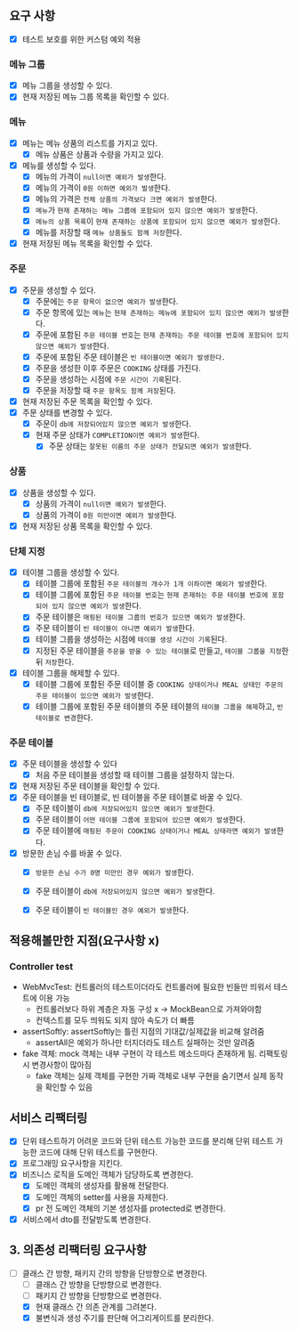 
## 요구 사항
- [x] 테스트 보호를 위한 커스텀 예외 적용

### 메뉴 그룹
- [x] 메뉴 그룹을 생성할 수 있다.
- [x] 현재 저장된 메뉴 그룹 목록을 확인할 수 있다.

### 메뉴
- [x] 메뉴는 메뉴 상품의 리스트를 가지고 있다.
    - [x] 메뉴 상품은 상품과 수량을 가지고 있다.
- [x] 메뉴를 생성할 수 있다.
    - [x] 메뉴의 가격이 `null이면 예외가 발생`한다.
    - [x] 메뉴의 가격이 `0원 이하면 예외가 발생`한다.
    - [x] 메뉴의 가격은 `전체 상품의 가격보다 크면 예외가 발생`한다.
    - [x] `메뉴`가 `현재 존재하는 메뉴 그룹에 포함되어 있지 않으면 예외가 발생`한다.
    - [x] `메뉴의 상품 목록`이 `현재 존재하는 상품에 포함되어 있지 않으면 예외가 발생`한다.
    - [x] 메뉴를 저장할 때 `메뉴 상품들도 함께 저장`한다.
- [x] 현재 저장된 메뉴 목록을 확인할 수 있다.

### 주문
- [x] 주문을 생성할 수 있다.
    - [x] 주문에는 `주문 항목이 없으면 예외가 발생`한다.
    - [x] 주문 항목에 있는 `메뉴`는 `현재 존재하는 메뉴에 포함되어 있지 않으면 예외가 발생`한다.
    - [x] 주문에 포함된 `주문 테이블 번호`는 `현재 존재하는 주문 테이블 번호에 포함되어 있지 않으면 예외가 발생`한다.
    - [x] 주문에 포함된 주문 테이블은 `빈 테이블이면 예외가 발생한다.`
    - [x] 주문을 생성한 이후 주문은 `COOKING` 상태를 가진다.
    - [x] 주문을 생성하는 시점에 `주문 시간이 기록`된다.
    - [x] 주문을 저장할 때 `주문 항목도 함께 저장`된다.
- [x] 현재 저장된 주문 목록을 확인할 수 있다.
- [x] 주문 상태를 변경할 수 있다.
    - [x] 주문이 `db에 저장되어있지 않으면 예외가 발생`한다.
    - [x] 현재 주문 상태가 `COMPLETION이면 예외가 발생`한다.
        - [x] 주문 상태는 `잘못된 이름의 주문 상태가 전달되면 예외가 발생`한다.

### 상품
- [x] 상품을 생성할 수 있다.
    - [x] 상품의 가격이 `null이면 예외가 발생`한다.
    - [x] 상품의 가격이 `0원 미만이면 예외가 발생`한다.
- [x] 현재 저장된 상품 목록을 확인할 수 있다.

### 단체 지정
- [x] 테이블 그룹을 생성할 수 있다.
    - [x] 테이블 그룹에 포함된 `주문 테이블의 개수가 1개 이하이면 예외가 발생`한다.
    - [x] 테이블 그룹에 포함된 `주문 테이블 번호`는 `현재 존재하는 주문 테이블 번호에 포함되어 있지 않으면 예외가 발생`한다.
    - [x] 주문 테이블은 `매핑된 테이블 그룹의 번호가 있으면 예외가 발생`한다.
    - [x] 주문 테이블이 `빈 테이블이 아니면 예외가 발생`한다.
    - [x] 테이블 그룹을 생성하는 시점에 `테이블 생성 시간이 기록`된다.
    - [x] 지정된 주문 테이블을 `주문을 받을 수 있는 테이블`로 만들고, `테이블 그룹을 지정`한 뒤 `저장`한다.
- [x] 테이블 그룹을 해제할 수 있다.
    - [x] 테이블 그룹에 포함된 주문 테이블 중 `COOKING 상태이거나 MEAL 상태인 주문의 주문 테이블이 있으면 예외가 발생`한다.
    - [x] 테이블 그룹에 포함된 주문 테이블의 주문 테이블의 `테이블 그룹을 해제`하고, `빈 테이블로 변경`한다.

### 주문 테이블
- [x] 주문 테이블을 생성할 수 있다
    - [x] 처음 주문 테이블을 생성할 때 테이블 그룹을 설정하지 않는다.
- [x] 현재 저장된 주문 테이블을 확인할 수 있다.
- [x] 주문 테이블을 빈 테이블로, 빈 테이블을 주문 테이블로 바꿀 수 있다.
    - [x] 주문 테이블이 `db에 저장되어있지 않으면 예외가 발생`한다.
    - [x] 주문 테이블이 `어떤 테이블 그룹에 포함되어 있으면 예외가 발생`한다.
    - [x] 주문 테이블에 `매핑된 주문이 COOKING 상태이거나 MEAL 상태라면 예외가 발생`한다.
- [x] 방문한 손님 수를 바꿀 수 있다.
    - [x] `방문한 손님 수가 0명 미만인 경우 예외가 발생`한다.
    - [x] 주문 테이블이 `db에 저장되어있지 않으면 예외가 발생`한다.
    - [x] 주문 테이블이 `빈 테이블인 경우 예외가 발생`한다.


## 적용해볼만한 지점(요구사항 x)
### Controller test
- WebMvcTest: 컨트롤러의 테스트이더라도 컨트롤러에 필요한 빈들만 띄워서 테스트에 이용 가능
    - 컨트롤러보다 하위 계층은 자동 구성 x -> MockBean으로 가져와야함
    - 컨텍스트를 모두 띄워도 되지 않아 속도가 더 빠름
- assertSoftly: assertSoftly는 틀린 지점의 기대값/실제값을 비교해 알려줌
    - assertAll은 예외가 하나만 터지더라도 테스트 실패하는 것만 알려줌
- fake 객체: mock 객체는 내부 구현이 각 테스트 메소드마다 존재하게 됨. 리팩토링 시 변경사항이 많아짐
    - fake 객체는 실제 객체를 구현한 가짜 객체로 내부 구현을 숨기면서 실제 동작을 확인할 수 있음

## 서비스 리팩터링
- [x] 단위 테스트하기 어려운 코드와 단위 테스트 가능한 코드를 분리해 단위 테스트 가능한 코드에 대해 단위 테스트를 구현한다.
- [x] 프로그래밍 요구사항을 지킨다.
- [x] 비즈니스 로직을 도메인 객체가 담당하도록 변경한다.
    - [x] 도메인 객체의 생성자를 활용해 전달한다.
    - [x] 도메인 객체의 setter를 사용을 자제한다.
    - [x] pr 전 도메인 객체의 기본 생성자를 protected로 변경한다.
- [x] 서비스에서 dto를 전달받도록 변경한다.

## 3. 의존성 리팩터링 요구사항
- [ ] 클래스 간 방향, 패키지 간의 방향을 단방향으로 변경한다.
    - [ ] 클래스 간 방향을 단방향으로 변경한다.
    - [ ] 패키지 간 방향을 단방향으로 변경한다.
    - [x] 현재 클래스 간 의존 관계를 그려본다.
    - [x] 불변식과 생성 주기를 판단해 어그리게이트를 분리한다.
